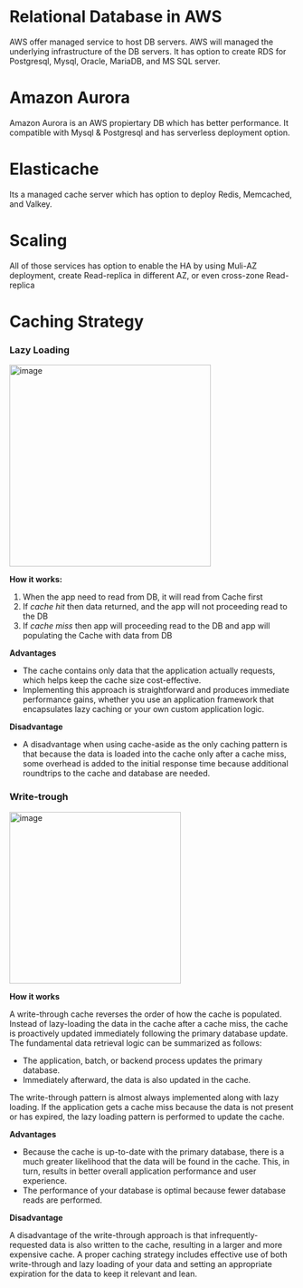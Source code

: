 # Relational Database in AWS
AWS offer managed service to host DB servers. AWS will managed the underlying infrastructure of the DB servers. It has option to create RDS for Postgresql, Mysql, Oracle, MariaDB, and MS SQL server.

# Amazon Aurora
Amazon Aurora is an AWS propiertary DB which has better performance. It compatible with Mysql & Postgresql and has serverless deployment option.

# Elasticache
Its a managed cache server which has option to deploy Redis, Memcached, and Valkey.

# Scaling
All of those services has option to enable the HA by using Muli-AZ deployment, create Read-replica in different AZ, or even cross-zone Read-replica

# Caching Strategy
### Lazy Loading
<img width="356" alt="image" src="https://github.com/user-attachments/assets/533f1332-9d0d-4423-9732-35fbd19f1744" />

**How it works:**
1. When the app need to read from DB, it will read from Cache first
2. If _cache hit_ then data returned, and the app will not proceeding read to the DB
3. If _cache miss_ then app will proceeding read to the DB and app will populating the Cache with data from DB

**Advantages**
- The cache contains only data that the application actually requests, which helps keep the cache size cost-effective.
- Implementing this approach is straightforward and produces immediate performance gains, whether you use an application framework that encapsulates lazy caching or your own custom application logic.

**Disadvantage**
- A disadvantage when using cache-aside as the only caching pattern is that because the data is loaded into the cache only after a cache miss, some overhead is added to the initial response time because additional roundtrips to the cache and database are needed.


### Write-trough
<img width="303" alt="image" src="https://github.com/user-attachments/assets/904a3450-708e-490e-b5eb-b1933ed7aa82" />

**How it works**

A write-through cache reverses the order of how the cache is populated. Instead of lazy-loading the data in the cache after a cache miss, the cache is proactively updated immediately following the primary database update. The fundamental data retrieval logic can be summarized as follows:
- The application, batch, or backend process updates the primary database.
- Immediately afterward, the data is also updated in the cache.

The write-through pattern is almost always implemented along with lazy loading. If the application gets a cache miss because the data is not present or has expired, the lazy loading pattern is performed to update the cache.

**Advantages**
- Because the cache is up-to-date with the primary database, there is a much greater likelihood that the data will be found in the cache. This, in turn, results in better overall application performance and user experience.
- The performance of your database is optimal because fewer database reads are performed.

**Disadvantage**

A disadvantage of the write-through approach is that infrequently-requested data is also written to the cache, resulting in a larger and more expensive cache.
A proper caching strategy includes effective use of both write-through and lazy loading of your data and setting an appropriate expiration for the data to keep it relevant and lean.
